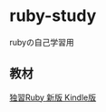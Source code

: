 # ruby-study

rubyの自己学習用

## 教材

[独習Ruby 新版 Kindle版](https://www.amazon.co.jp/gp/product/B09BHLFXPN/)
